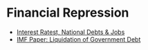 Financial Repression
====================

- [Interest Ratest, National Debts & Jobs](http://danielamerman.com/course/ebFIVEwt3.html)
- [IMF Paper: Liquidation of Government Debt](http://www.imf.org/external/np/seminars/eng/2011/res2/pdf/crbs.pdf)
